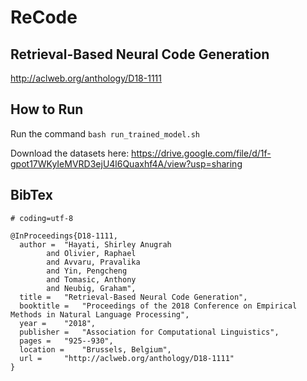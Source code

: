 # ReCode
## Retrieval-Based Neural Code Generation

http://aclweb.org/anthology/D18-1111

## How to Run
Run the command `bash run_trained_model.sh`

Download the datasets here: https://drive.google.com/file/d/1f-gpot17WKyIeMVRD3ejU4l6Quaxhf4A/view?usp=sharing

## BibTex
```
# coding=utf-8

@InProceedings{D18-1111,
  author = 	"Hayati, Shirley Anugrah
		and Olivier, Raphael
		and Avvaru, Pravalika
		and Yin, Pengcheng
		and Tomasic, Anthony
		and Neubig, Graham",
  title = 	"Retrieval-Based Neural Code Generation",
  booktitle = 	"Proceedings of the 2018 Conference on Empirical Methods in Natural Language Processing",
  year = 	"2018",
  publisher = 	"Association for Computational Linguistics",
  pages = 	"925--930",
  location = 	"Brussels, Belgium",
  url = 	"http://aclweb.org/anthology/D18-1111"
}
```

